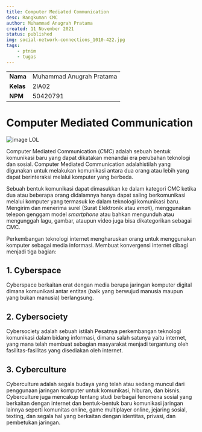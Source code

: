 ```yaml
---
title: Computer Mediated Communication
desc: Rangkuman CMC
author: Muhammad Anugrah Pratama
created: 11 November 2021
status: published
img: social-network-connections_1010-422.jpg
tags:
    - ptnim
    - tugas
---
```


|           |                          |
| --------- | ------------------------ |
| **Nama**  | Muhammad Anugrah Pratama |
| **Kelas** | 2IA02                    |
| **NPM**   | 50420791                 |

# Computer Mediated Communication

![image LOL](../../assets/blog/social-network-connections_1010-422.jpg)

Computer Mediated Communication (_CMC_) adalah sebuah bentuk komunikasi baru yang dapat dikatakan menandai era perubahan teknologi dan sosial. Computer Mediated Communication adalahistilah yang digunakan untuk melakukan komunikasi antara dua orang atau lebih yang dapat berinteraksi melalui komputer yang berbeda.

Sebuah bentuk komunikasi dapat dimasukkan ke dalam kategori CMC ketika dua atau beberapa orang didalamnya hanya dapat saling berkomunikasi melalui komputer yang termasuk ke dalam teknologi komunikasi baru. Mengirim dan menerima surel (Surat Elektronik atau _email_), menggunakan telepon genggam model _smartphone_ atau bahkan mengunduh atau mengunggah lagu, gambar, ataupun video juga bisa dikategorikan sebagai CMC.

Perkembangan teknologi internet mengharuskan orang untuk menggunakan komputer sebagai media informasi. Membuat konvergensi internet dibagi menjadi tiga bagian:

## 1. Cyberspace
Cyberspace berkaitan erat dengan media berupa jaringan komputer digital dimana komunikasi antar entitas (baik yang berwujud manusia maupun yang bukan manusia) berlangsung.

## 2. Cybersociety
Cybersociety adalah sebuah istilah Pesatnya perkembangan teknologi komunikasi dalam bidang informasi, dimana salah satunya yaitu internet, yang mana telah membuat sebagian masyarakat menjadi tergantung oleh fasilitas-fasilitas yang disediakan oleh internet.

## 3. Cyberculture
Cyberculture adalah segala budaya yang telah atau sedang muncul dari penggunaan jaringan komputer untuk komunikasi, hiburan, dan bisnis. Cyberculture juga mencakup tentang studi berbagai fenomena sosial yang berkaitan dengan internet dan bentuk-bentuk baru komunikasi jaringan lainnya seperti komunitas online, game multiplayer online, jejaring sosial, texting, dan segala hal yang berkaitan dengan identitas, privasi, dan pembetukan jaringan.

